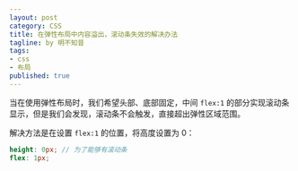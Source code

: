 ```yaml
---
layout: post
category: CSS
title: 在弹性布局中内容溢出，滚动条失效的解决办法
tagline: by 明不知昔
tags: 
- css
- 布局
published: true
---
```


当在使用弹性布局时，我们希望头部、底部固定，中间 `flex:1` 的部分实现滚动条显示，但是我们会发现，滚动条不会触发，直接超出弹性区域范围。

<!--more-->

解决方法是在设置 `flex:1` 的位置，将高度设置为 0：

``` scss
height: 0px; // 为了能够有滚动条
flex: 1px;
```

